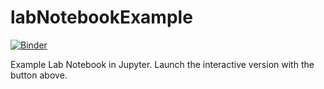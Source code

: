 # labNotebookExample


[![Binder](https://mybinder.org/badge_logo.svg)](https://mybinder.org/v2/gh/dr-fischer/labNotebookExample/master)

Example Lab Notebook in Jupyter.  Launch the interactive version with the button above.
